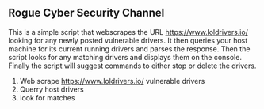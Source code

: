 Rogue Cyber Security Channel
------------------------------------------------------------------------------------------------------------------------------------------------------------------------
This is a simple script that webscrapes the URL https://www.loldrivers.io/ looking for any newly posted vulnerable drivers. It then queries your host machine for its current running drivers and parses the response. Then the script looks for any matching drivers and displays them on the console. Finally the script will suggest commands  to either stop or delete the drivers.

1. Web scrape https://www.loldrivers.io/ vulnerable drivers
2. Querry host drivers
3. look for matches
